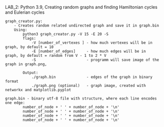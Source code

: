 LAB_2: Python 3.9, Creating random graphs and finding Hamiltonian cycles and Eulerian cycles  

    graph_creator.py: 
        - Creates random related undirected graph and save it in graph.bin
        Using:
            python3 graph_creator.py -V 15 -E 20 -S
            flags: 
                -V [number_of_vertexes ] - how much vertexes will be in graph, by default = 10
                -E [number_of_edges]     - how much edges will be in graph, by default = random from V - 1 to 2 * V 
                -S                       - programm will save image of the graph in graph.png, 

            Output:
                ./graph.bin              - edges of the graph in binary format
                ./graph.png (optional)   - graph image, created with networkx and matplotlib.pyplot
    
    graph.bin - binary utf-8 file with structure, where each line encodes one edge:
            number_of_node + ' ' + number_of_node + '\n'
            number_of_node + ' ' + number_of_node + '\n'
            number_of_node + ' ' + number_of_node + '\n'
            number_of_node + ' ' + number_of_node + '\n'
            
    